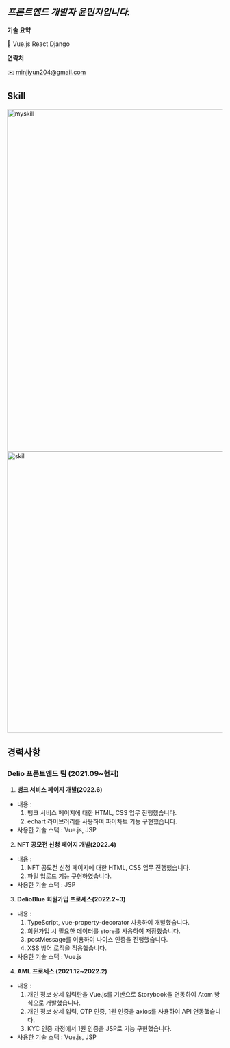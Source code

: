 ## *프론트엔드* *개발자 윤민지입니다.*


**기술 요약**

🔨 Vue.js React Django


**연락처**

✉️ minjiyun204@gmail.com

## Skill
<img width="800" alt="myskill" src="https://user-images.githubusercontent.com/68888349/175490683-f2484b45-ac97-4aa4-b9e9-7dd93a5db227.png">

 <img width="657" alt="skill" src="https://user-images.githubusercontent.com/68888349/175490325-d4ed10bb-b1b4-4eb1-b982-81800a28725a.png">


## 경력사항

### Delio **프론트엔드 팀** (2021.09~현재)


 1. **뱅크 서비스 페이지 개발(2022.6)**

- 내용 :
    1. 뱅크 서비스 페이지에 대한 HTML, CSS 업무 진행했습니다.
    2. echart 라이브러리를 사용하여 파이차트 기능 구현했습니다.
- 사용한 기술 스택 : Vue.js, JSP

2. **NFT 공모전 신청 페이지 개발(2022.4)**

- 내용 :
    1. NFT 공모전 신청 페이지에 대한 HTML, CSS 업무 진행했습니다.
    2. 파일 업로드 기능 구현하였습니다.
- 사용한 기술 스택 : JSP

3. **DelioBlue 회원가입 프로세스(2022.2~3)**

- 내용 :
    1. TypeScript, vue-property-decorator 사용하여 개발했습니다.
    2. 회원가입 시 필요한 데이터를 store를 사용하여 저장했습니다.
    3. postMessage를 이용하여 나이스 인증을 진행했습니다.
    4. XSS 방어 로직을 적용했습니다.
- 사용한 기술 스택 : Vue.js

4. **AML 프로세스 (2021.12~2022.2)**

- 내용 :
    1. 개인 정보 상세 입력란을 Vue.js를 기반으로 Storybook을 연동하여 Atom 방식으로 개발했습니다.
    2. 개인 정보 상세 입력, OTP 인증, 1원 인증을  axios를 사용하여 API 연동했습니다.
    3. KYC 인증 과정에서 1원 인증을 JSP로 기능 구현했습니다.
- 사용한 기술 스택 : Vue.js, JSP
